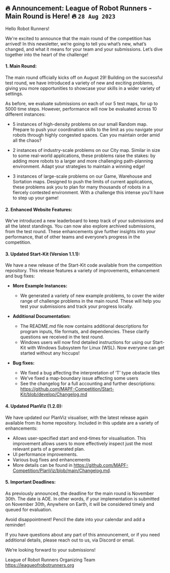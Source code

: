 ## 🔥 Announcement: League of Robot Runners - Main Round is Here! 🔥 `28 Aug 2023`

Hello Robot Runners!

We're excited to announce that the main round of the competition has arrived! In this newsletter, we’re going to tell you what’s new, what’s changed, and what it means for your team and your submissions. Let’s dive together into the heart of the challenge!

#### 1. Main Round: 
The main round officially kicks off on August 29! Building on the successful test round, we have introduced a variety of new and exciting problems, giving you more opportunities to showcase your skills in a wider variety of settings.

As before, we evaluate submissions on each of our 5 test maps, for up to 5000 time steps. However, performance will now be evaluated across 10 different instances:


- 5 instances of high-density problems on our small Random map. Prepare to push your coordination skills to the limit as you navigate your robots through highly congested spaces. Can you maintain order amid all the chaos?


- 2 instances of industry-scale problems on our City map. Similar in size to some real-world applications, these problems raise the stakes: by adding more robots to a larger and more challenging path-planning environment. Adapt your strategies to maintain a winning edge!


- 3 instances of large-scale problems on our Game, Warehouse and Sortation maps. Designed to push the limits of current applications, these problems ask you to plan for many thousands of robots in a fiercely contested environment. With a challenge this intense you’ll have to step up your game!

#### 2. Enhanced Website Features: 
We’ve introduced a new leaderboard to keep track of your submissions and all the latest standings. You can now also explore archived submissions, from the test round. These enhancements give further insights into your performance, that of other teams and everyone’s progress in the competition.

#### 3. Updated Start-Kit (Version 1.1.1): 
We have a new release of the Start-Kit code available from the competition repository. This release features a variety of improvements, enhancement and bug fixes:


- **More Example Instances:**
  - We generated a variety of new example problems, to cover the wider range of challenge problems in the main round. These will help you test your submissions and track your progress locally.

- **Additional Documentation:**
  - The README.md file now contains additional descriptions for program inputs, file formats, and dependencies. These clarify questions we received in the test round.
  - Windows users will now find detailed instructions for using our Start-Kit with Windows Subsystem for Linux (WSL).  Now everyone can get started without any hiccups!

- **Bug fixes:**
  - We fixed a bug affecting the interpretation of ‘T’ type obstacle tiles
  - We’ve fixed a map-boundary issue affecting some users
  - See the changelog for a full accounting and further descriptions:
https://github.com/MAPF-Competition/Start-Kit/blob/develop/Changelog.md

#### 4. Updated PlanViz (1.2.0):
We have updated our PlanViz visualiser, with the latest release again available from its home repository. Included in this update are a variety of enhancements:

- Allows user-specified start and end-times for visualisation. This improvement allows users to more effectively inspect just the most relevant parts of a generated plan.
- UI performance improvements. 
- Various bug fixes and enhancements
- More details can be found in https://github.com/MAPF-Competition/PlanViz/blob/main/Changelog.md.

#### 5. Important Deadlines:

As previously announced, the deadline for the main round is November 30th. The date is AOE. In other words, if your implementation is submitted on November 30th, Anywhere on Earth, it will be considered timely and queued for evaluation.
 
Avoid disappointment! Pencil the date into your calendar and add a reminder!

If you have questions about any part of this announcement, or if you need additional details, please reach out to us, via Discord or email.

We’re looking forward to your submissions!

League of Robot Runners Organizing Team
https://leagueofrobotrunners.org

